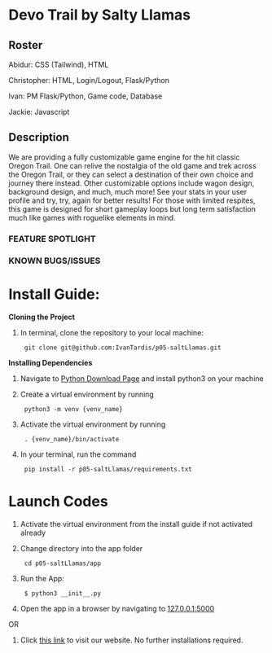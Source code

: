 # Devo Trail by Salty Llamas
## Roster
Abidur:
CSS (Tailwind), HTML

Christopher:
HTML, Login/Logout, Flask/Python

Ivan: PM
Flask/Python, Game code, Database

Jackie:
Javascript


## Description
We are providing a fully customizable game engine for the hit classic Oregon Trail. One can relive the nostalgia of the old game and trek across the Oregon Trail, or they can select a destination of their own choice and journey there instead. Other customizable options include wagon design, background design, and much, much more! See your stats in your user profile and try, try, again for better results! For those with limited respites, this game is designed for short gameplay loops but long term satisfaction much like games with roguelike elements in mind. 


### FEATURE SPOTLIGHT


### KNOWN BUGS/ISSUES


# Install Guide:

**Cloning the Project**
1. In terminal, clone the repository to your local machine:

        git clone git@github.com:IvanTardis/p05-saltLlamas.git


**Installing Dependencies**
1. Navigate to [Python Download Page](https://www.python.org/downloads/) and install python3 on your machine
2. Create a virtual environment by running
 
        python3 -m venv {venv_name}

3. Activate the virtual environment by running

        . {venv_name}/bin/activate


3. In your terminal, run the command

        pip install -r p05-saltLlamas/requirements.txt


# Launch Codes
1. Activate the virtual environment from the install guide if not activated already
2. Change directory into the app folder

        cd p05-saltLlamas/app


3. Run the App:

        $ python3 __init__.py

4. Open the app in a browser by navigating to <a href="http://127.0.0.1:5000">127.0.0.1:5000</a>

OR

1. Click <a href="http://igontchar.tech">this link</a> to visit our website. No further installations required.
